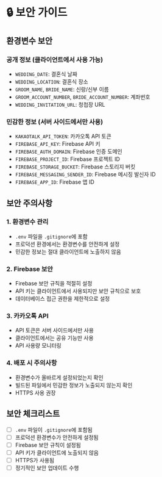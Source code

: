 # 🔒 보안 가이드

## 환경변수 보안

### 공개 정보 (클라이언트에서 사용 가능)
- `WEDDING_DATE`: 결혼식 날짜
- `WEDDING_LOCATION`: 결혼식 장소
- `GROOM_NAME`, `BRIDE_NAME`: 신랑/신부 이름
- `GROOM_ACCOUNT_NUMBER`, `BRIDE_ACCOUNT_NUMBER`: 계좌번호
- `WEDDING_INVITATION_URL`: 청첩장 URL

### 민감한 정보 (서버 사이드에서만 사용)
- `KAKAOTALK_API_TOKEN`: 카카오톡 API 토큰
- `FIREBASE_API_KEY`: Firebase API 키
- `FIREBASE_AUTH_DOMAIN`: Firebase 인증 도메인
- `FIREBASE_PROJECT_ID`: Firebase 프로젝트 ID
- `FIREBASE_STORAGE_BUCKET`: Firebase 스토리지 버킷
- `FIREBASE_MESSAGING_SENDER_ID`: Firebase 메시징 발신자 ID
- `FIREBASE_APP_ID`: Firebase 앱 ID

## 보안 주의사항

### 1. 환경변수 관리
- `.env` 파일을 `.gitignore`에 포함
- 프로덕션 환경에서는 환경변수를 안전하게 설정
- 민감한 정보는 절대 클라이언트에 노출하지 않음

### 2. Firebase 보안
- Firebase 보안 규칙을 적절히 설정
- API 키는 클라이언트에서 사용되지만 보안 규칙으로 보호
- 데이터베이스 접근 권한을 제한적으로 설정

### 3. 카카오톡 API
- API 토큰은 서버 사이드에서만 사용
- 클라이언트에서는 공유 기능만 사용
- API 사용량 모니터링

### 4. 배포 시 주의사항
- 환경변수가 올바르게 설정되었는지 확인
- 빌드된 파일에서 민감한 정보가 노출되지 않는지 확인
- HTTPS 사용 권장

## 보안 체크리스트

- [ ] `.env` 파일이 `.gitignore`에 포함됨
- [ ] 프로덕션 환경변수가 안전하게 설정됨
- [ ] Firebase 보안 규칙이 설정됨
- [ ] API 키가 클라이언트에 노출되지 않음
- [ ] HTTPS가 사용됨
- [ ] 정기적인 보안 업데이트 수행 